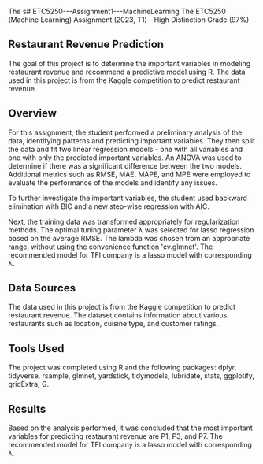 The s# ETC5250---Assignment1---MachineLearning
The ETC5250 (Machine Learning) Assignment (2023, T1) - High Distinction Grade (97%)

## Restaurant Revenue Prediction

The goal of this project is to determine the important variables in modeling restaurant revenue and recommend a predictive model using R. The data used in this project is from the Kaggle competition to predict restaurant revenue.

## Overview

For this assignment, the student performed a preliminary analysis of the data, identifying patterns and predicting important variables. They then split the data and fit two linear regression models - one with all variables and one with only the predicted important variables. An ANOVA was used to determine if there was a significant difference between the two models. Additional metrics such as RMSE, MAE, MAPE, and MPE were employed to evaluate the performance of the models and identify any issues.

To further investigate the important variables, the student used backward elimination with BIC and a new step-wise regression with AIC.

Next, the training data was transformed appropriately for regularization methods. The optimal tuning parameter λ was selected for lasso regression based on the average RMSE. The lambda was chosen from an appropriate range, without using the convenience function 'cv.glmnet'. The recommended model for TFI company is a lasso model with corresponding λ.

## Data Sources

The data used in this project is from the Kaggle competition to predict restaurant revenue. The dataset contains information about various restaurants such as location, cuisine type, and customer ratings.

## Tools Used

The project was completed using R and the following packages: dplyr, tidyverse, rsample, glmnet, yardstick, tidymodels, lubridate, stats, ggplotify, gridExtra, G.

## Results

Based on the analysis performed, it was concluded that the most important variables for predicting restaurant revenue are P1, P3, and P7. The recommended model for TFI company is a lasso model with corresponding λ.
